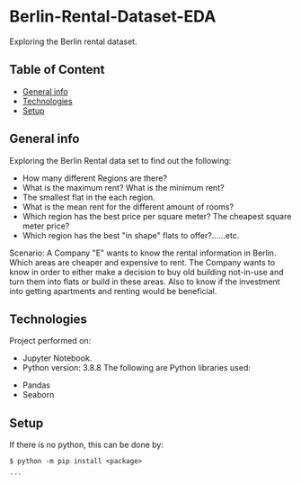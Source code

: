 # Berlin-Rental-Dataset-EDA
Exploring the Berlin rental dataset.

## Table of Content
* [General info](#general-info)
* [Technologies](#technologies)
* [Setup](#setup)

## General info
Exploring the Berlin Rental data set to find out the following:
* How many different Regions are there?
* What is the maximum rent? What is the minimum rent?
* The smallest flat in the each region.
* What is the mean rent for the different amount of rooms?
* Which region has the best price per square meter? The cheapest square meter price?
* Which region has the best "in shape" flats to offer?......etc.

Scenario: A Company "E" wants to know the rental information in Berlin. Which areas are cheaper and expensive to rent. The Company wants to know in order to either make a decision to buy old building not-in-use and turn them into flats or build in these areas. Also to know if the investment into getting apartments and renting would be beneficial.

## Technologies
Project performed on:
* Jupyter Notebook.
* Python version: 3.8.8
The following are Python libraries used:
- Pandas
- Seaborn

## Setup
If there is no python, this can be done by:
```
$ python -m pip install <package>

´´´
